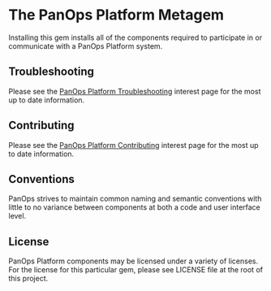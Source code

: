 The PanOps Platform Metagem
===========================
Installing this gem installs all of the components required to participate in or communicate with a PanOps Platform system.

Troubleshooting
---------------
Please see the [PanOps Platform Troubleshooting](http://www.panops.org/interests/troubleshooting/) interest page for the most up to date information.

Contributing
------------
Please see the [PanOps Platform Contributing](http://www.panops.org/interests/contributing/) interest page for the most up to date information.

Conventions
-----------
PanOps strives to maintain common naming and semantic conventions with little to no variance between components at both a code and user interface level.

License
-------
PanOps Platform components may be licensed under a variety of licenses. For the license for this particular gem, please see LICENSE file at the root of this project.
